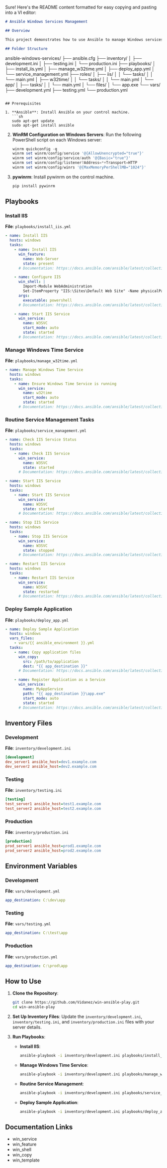 Sure! Here's the README content formatted for easy copying and pasting into a VI editor:

```markdown
# Ansible Windows Services Management

## Overview

This project demonstrates how to use Ansible to manage Windows services across multiple servers, including IIS (Internet Information Services) and Windows Time Service (w32time). It also covers deploying a sample application and registering it as a service with environment-specific configurations.

## Folder Structure

```
ansible-windows-services/
├── ansible.cfg
├── inventory/
│   ├── development.ini
│   ├── testing.ini
│   └── production.ini
├── playbooks/
│   ├── install_iis.yml
│   ├── manage_w32time.yml
│   ├── deploy_app.yml
│   └── service_management.yml
├── roles/
│   ├── iis/
│   │   └── tasks/
│   │       └── main.yml
│   ├── w32time/
│   │   └── tasks/
│   │       └── main.yml
│   └── app/
│       ├── tasks/
│       │   └── main.yml
│       └── files/
│           └── app.exe
└── vars/
    ├── development.yml
    ├── testing.yml
    └── production.yml
```

## Prerequisites

1. **Ansible**: Install Ansible on your control machine.
   ```sh
   sudo apt-get update
   sudo apt-get install ansible
   ```

2. **WinRM Configuration on Windows Servers**: Run the following PowerShell script on each Windows server:
   ```powershell
   winrm quickconfig -q
   winrm set winrm/config/service '@{AllowUnencrypted="true"}'
   winrm set winrm/config/service/auth '@{Basic="true"}'
   winrm set winrm/config/listener?Address=*+Transport=HTTP
   winrm set winrm/config/winrs '@{MaxMemoryPerShellMB="1024"}'
   ```

3. **pywinrm**: Install pywinrm on the control machine.
   ```sh
   pip install pywinrm
   ```

## Playbooks

### Install IIS

**File**: `playbooks/install_iis.yml`

```yaml
- name: Install IIS
  hosts: windows
  tasks:
    - name: Install IIS
      win_feature:
        name: Web-Server
        state: present
      # Documentation: https://docs.ansible.com/ansible/latest/collections/ansible/windows/win_feature_module.html

    - name: Configure IIS
      win_shell: |
        Import-Module WebAdministration
        Set-ItemProperty "IIS:\Sites\Default Web Site" -Name physicalPath -Value "C:\inetpub\wwwroot"
      args:
        executable: powershell
      # Documentation: https://docs.ansible.com/ansible/latest/collections/ansible/windows/win_shell_module.html

    - name: Start IIS Service
      win_service:
        name: W3SVC
        start_mode: auto
        state: started
      # Documentation: https://docs.ansible.com/ansible/latest/collections/ansible/windows/win_service_module.html
```

### Manage Windows Time Service

**File**: `playbooks/manage_w32time.yml`

```yaml
- name: Manage Windows Time Service
  hosts: windows
  tasks:
    - name: Ensure Windows Time Service is running
      win_service:
        name: w32time
        start_mode: auto
        state: started
      # Documentation: https://docs.ansible.com/ansible/latest/collections/ansible/windows/win_service_module.html
```

### Routine Service Management Tasks

**File**: `playbooks/service_management.yml`

```yaml
- name: Check IIS Service Status
  hosts: windows
  tasks:
    - name: Check IIS Service
      win_service:
        name: W3SVC
        state: started
      # Documentation: https://docs.ansible.com/ansible/latest/collections/ansible/windows/win_service_module.html

- name: Start IIS Service
  hosts: windows
  tasks:
    - name: Start IIS Service
      win_service:
        name: W3SVC
        state: started
      # Documentation: https://docs.ansible.com/ansible/latest/collections/ansible/windows/win_service_module.html

- name: Stop IIS Service
  hosts: windows
  tasks:
    - name: Stop IIS Service
      win_service:
        name: W3SVC
        state: stopped
      # Documentation: https://docs.ansible.com/ansible/latest/collections/ansible/windows/win_service_module.html

- name: Restart IIS Service
  hosts: windows
  tasks:
    - name: Restart IIS Service
      win_service:
        name: W3SVC
        state: restarted
      # Documentation: https://docs.ansible.com/ansible/latest/collections/ansible/windows/win_service_module.html
```

### Deploy Sample Application

**File**: `playbooks/deploy_app.yml`

```yaml
- name: Deploy Sample Application
  hosts: windows
  vars_files:
    - vars/{{ ansible_environment }}.yml
  tasks:
    - name: Copy application files
      win_copy:
        src: /path/to/application
        dest: "{{ app_destination }}"
      # Documentation: https://docs.ansible.com/ansible/latest/collections/ansible/windows/win_copy_module.html

    - name: Register Application as a Service
      win_service:
        name: MyAppService
        path: "{{ app_destination }}\app.exe"
        start_mode: auto
        state: started
      # Documentation: https://docs.ansible.com/ansible/latest/collections/ansible/windows/win_service_module.html
```

## Inventory Files

### Development

**File**: `inventory/development.ini`

```ini
[development]
dev_server1 ansible_host=dev1.example.com
dev_server2 ansible_host=dev2.example.com
```

### Testing

**File**: `inventory/testing.ini`

```ini
[testing]
test_server1 ansible_host=test1.example.com
test_server2 ansible_host=test2.example.com
```

### Production

**File**: `inventory/production.ini`

```ini
[production]
prod_server1 ansible_host=prod1.example.com
prod_server2 ansible_host=prod2.example.com
```

## Environment Variables

### Development

**File**: `vars/development.yml`

```yaml
app_destination: C:\dev\app
```

### Testing

**File**: `vars/testing.yml`

```yaml
app_destination: C:\test\app
```

### Production

**File**: `vars/production.yml`

```yaml
app_destination: C:\prod\app
```

## How to Use

1. **Clone the Repository**:
   ```sh
   git clone https://github.com/Vidanez/win-ansible-play.git
   cd win-ansible-play
   ```

2. **Set Up Inventory Files**:
   Update the `inventory/development.ini`, `inventory/testing.ini`, and `inventory/production.ini` files with your server details.

3. **Run Playbooks**:
   - **Install IIS**:
     ```sh
     ansible-playbook -i inventory/development.ini playbooks/install_iis.yml
     ```

   - **Manage Windows Time Service**:
     ```sh
     ansible-playbook -i inventory/development.ini playbooks/manage_w32time.yml
     ```

   - **Routine Service Management**:
     ```sh
     ansible-playbook -i inventory/development.ini playbooks/service_management.yml
     ```

   - **Deploy Sample Application**:
     ```sh
     ansible-playbook -i inventory/development.ini playbooks/deploy_app.yml -e "ansible_environment=development"
     ```

## Documentation Links

- win_service
- win_feature
- win_shell
- win_copy
- win_template
```
